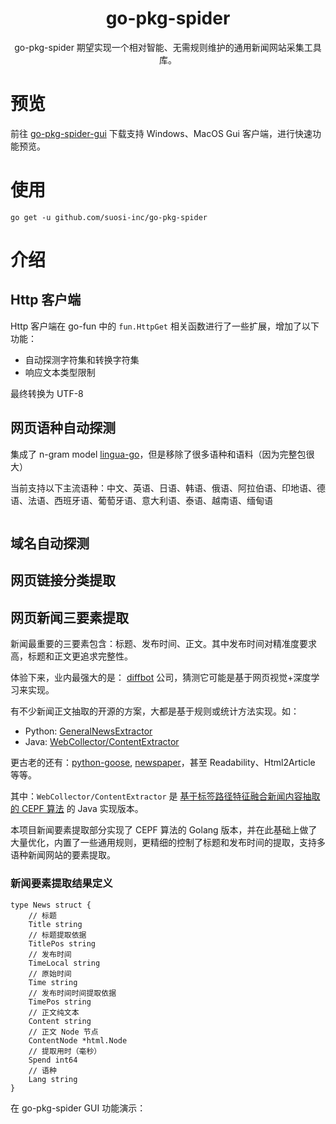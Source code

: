 <h1 align="center">
  go-pkg-spider
</h1>

<p align="center">go-pkg-spider 期望实现一个相对智能、无需规则维护的通用新闻网站采集工具库。</p>

# 预览

前往 [go-pkg-spider-gui](https://github.com/suosi-inc/go-pkg-spider-gui) 下载支持 Windows、MacOS Gui 客户端，进行快速功能预览。

# 使用

```shell
go get -u github.com/suosi-inc/go-pkg-spider
```

# 介绍

## Http 客户端

Http 客户端在 go-fun 中的 `fun.HttpGet` 相关函数进行了一些扩展，增加了以下功能：

* 自动探测字符集和转换字符集
* 响应文本类型限制

最终转换为 UTF-8

## 网页语种自动探测

集成了 n-gram model [lingua-go](https://github.com/pemistahl/lingua-go)，但是移除了很多语种和语料（因为完整包很大）

当前支持以下主流语种：中文、英语、日语、韩语、俄语、阿拉伯语、印地语、德语、法语、西班牙语、葡萄牙语、意大利语、泰语、越南语、缅甸语

```

```



## 域名自动探测

## 网页链接分类提取


## 网页新闻三要素提取

新闻最重要的三要素包含：标题、发布时间、正文。其中发布时间对精准度要求高，标题和正文更追求完整性。

体验下来，业内最强大的是： [diffbot](https://www.diffbot.com/) 公司，猜测它可能是基于网页视觉+深度学习来实现。

有不少新闻正文抽取的开源的方案，大都是基于规则或统计方法实现。如：

* Python: [GeneralNewsExtractor](https://github.com/GeneralNewsExtractor/GeneralNewsExtractor)
* Java: [WebCollector/ContentExtractor](https://github.com/CrawlScript/WebCollector)

更古老的还有：[python-goose](https://github.com/grangier/python-goose), [newspaper](https://github.com/codelucas/newspaper)，甚至 Readability、Html2Article 等等。

其中：`WebCollector/ContentExtractor` 是 [基于标签路径特征融合新闻内容抽取的 CEPF 算法](http://www.jos.org.cn/jos/article/abstract/4868) 的 Java 实现版本。

本项目新闻要素提取部分实现了 CEPF 算法的 Golang 版本，并在此基础上做了大量优化，内置了一些通用规则，更精细的控制了标题和发布时间的提取，支持多语种新闻网站的要素提取。

### 新闻要素提取结果定义

```
type News struct {
	// 标题
	Title string
	// 标题提取依据
	TitlePos string
	// 发布时间
	TimeLocal string
	// 原始时间
	Time string
	// 发布时间时间提取依据
	TimePos string
	// 正文纯文本
	Content string
	// 正文 Node 节点
	ContentNode *html.Node
	// 提取用时（毫秒）
	Spend int64
	// 语种
	Lang string
}
```

在 go-pkg-spider GUI 功能演示：


